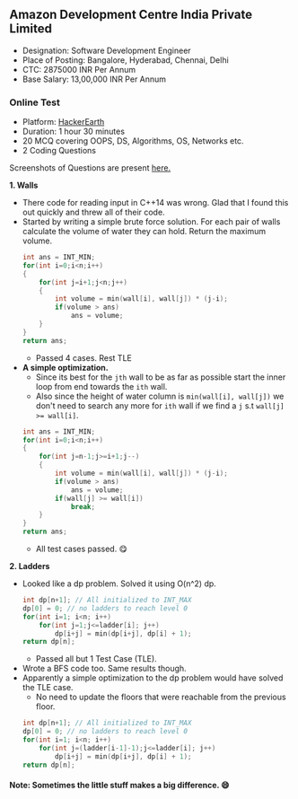 ## Amazon Development Centre India Private Limited

- Designation: Software Development Engineer
- Place of Posting: Bangalore, Hyderabad, Chennai, Delhi
- CTC: 2875000 INR Per Annum
- Base Salary: 13,00,000 INR Per Annum

### Online Test

- Platform: [HackerEarth](https://www.hackerearth.com/)
- Duration: 1 hour 30 minutes
- 20 MCQ covering OOPS, DS, Algorithms, OS, Networks etc.
- 2 Coding Questions

Screenshots of Questions are present [here.](coding-exam.pdf)

**1. Walls**

- There code for reading input in  C++14 was wrong. Glad that I found this out quickly and threw all of their code.
- Started by writing a simple brute force solution. For each pair of walls calculate the volume of water they can hold. Return the maximum volume.
    ```cpp
    int ans = INT_MIN;
    for(int i=0;i<n;i++)
    {
        for(int j=i+1;j<n;j++)
        {
            int volume = min(wall[i], wall[j]) * (j-i);
            if(volume > ans)
                ans = volume;
        }
    }
    return ans;
    ```
    - Passed 4 cases. Rest TLE
- **A simple optimization.**
    - Since its best for the `jth` wall to be as far as possible start the inner loop from end towards the `ith` wall.
    - Also since the height of water column is `min(wall[i], wall[j])` we don't need to search any more for `ith` wall if we find a `j` s.t `wall[j] >= wall[i]`.
    ```cpp
    int ans = INT_MIN;
    for(int i=0;i<n;i++)
    {
        for(int j=n-1;j>=i+1;j--)
        {
            int volume = min(wall[i], wall[j]) * (j-i);
            if(volume > ans)
                ans = volume;
            if(wall[j] >= wall[i])
                break;
        }
    }
    return ans;
    ```
    - All test cases passed. :yum:

**2. Ladders**

- Looked like a dp problem. Solved it using O(n^2) dp.
    ```cpp
    int dp[n+1]; // All initialized to INT_MAX
    dp[0] = 0; // no ladders to reach level 0
    for(int i=1; i<n; i++)
        for(int j=1;j<=ladder[i]; j++)
            dp[i+j] = min(dp[i+j], dp[i] + 1);
    return dp[n];
    ```
    - Passed all but 1 Test Case (TLE).
- Wrote a BFS code too. Same results though.
- Apparently a simple optimization to the dp problem would have solved the TLE case. 
    + No need to update the floors that were reachable from the previous floor.
    ```cpp
    int dp[n+1]; // All initialized to INT_MAX
    dp[0] = 0; // no ladders to reach level 0
    for(int i=1; i<n; i++)
        for(int j=(ladder[i-1]-1);j<=ladder[i]; j++)
            dp[i+j] = min(dp[i+j], dp[i] + 1);
    return dp[n];
    ```

#### Note: Sometimes the little stuff makes a big difference. :smile:
